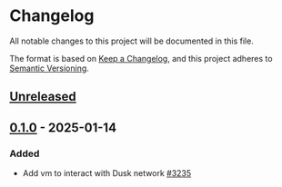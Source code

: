 # Changelog

All notable changes to this project will be documented in this file.

The format is based on [Keep a Changelog](https://keepachangelog.com/en/1.0.0/),
and this project adheres to [Semantic Versioning](https://semver.org/spec/v2.0.0.html).

## [Unreleased]

## [0.1.0] - 2025-01-14

### Added

- Add vm to interact with Dusk network [#3235]

[#3235]: https://github.com/dusk-network/rusk/issues/3235

[Unreleased]: https://github.com/dusk-network/rusk/compare/dusk-vm-0.1.0...HEAD
[0.1.0]: https://github.com/dusk-network/rusk/tree/dusk-vm-0.1.0
